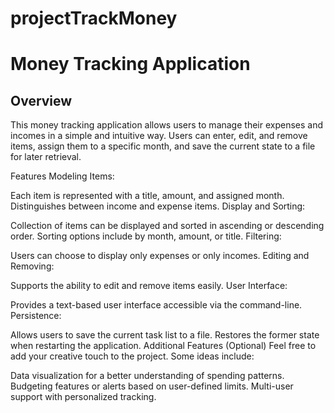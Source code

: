 # projectTrackMoney
<h1>Money Tracking Application</h1>
<h2>Overview</h2>
This money tracking application allows users to manage their expenses and incomes in a simple and intuitive way. Users can enter, edit, and remove items, assign them to a specific month, and save the current state to a file for later retrieval.

Features
Modeling Items:

Each item is represented with a title, amount, and assigned month.
Distinguishes between income and expense items.
Display and Sorting:

Collection of items can be displayed and sorted in ascending or descending order.
Sorting options include by month, amount, or title.
Filtering:

Users can choose to display only expenses or only incomes.
Editing and Removing:

Supports the ability to edit and remove items easily.
User Interface:

Provides a text-based user interface accessible via the command-line.
Persistence:

Allows users to save the current task list to a file.
Restores the former state when restarting the application.
Additional Features (Optional)
Feel free to add your creative touch to the project. Some ideas include:

Data visualization for a better understanding of spending patterns.
Budgeting features or alerts based on user-defined limits.
Multi-user support with personalized tracking.
